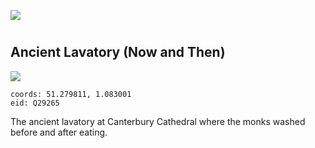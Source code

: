 <a href="https://juncture-digital.org"><img src="https://gitcdn.link/repo/jstor-labs/juncture/main/images/ve-button.png"></a>

<param ve-config header="header" main="essays">

#
<param id="locations" class="cards clamp">

## Ancient Lavatory (Now and Then)

![](https://upload.wikimedia.org/wikipedia/commons/thumb/4/40/Canterbury_-_lavatory_tower03b.jpg/318px-Canterbury_-_lavatory_tower03b.jpg)

    coords: 51.279811, 1.083001
    eid: Q29265

The ancient lavatory at Canterbury Cathedral where the monks washed before and after eating.



